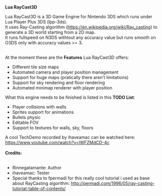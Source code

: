 <b>Lua RayCast3D</b>

Lua RayCast3D is a 3D Game Engine for Nintendo 3DS which runs under Lua Player Plus 3DS (lpp-3ds).<br>
It uses Ray-Casting algorithm (https://en.wikipedia.org/wiki/Ray_casting) to generate a 3D world starting from a 2D map.<br>
It runs fullspeed on N3DS withtout any accuracy value but runs smooth on O3DS only with accuracy values >= 3.<br><br>

At the moment these are the <b>Features</b> Lua RayCast3D offers:<br>
- Different tile size maps
- Automated camera and player position management
- Support for huge maps (pratically there aren't limitations)
- Support for sky rendering and floor rendering
- Automated minimap renderer with player position

What this engine needs to be finished is listed in this <b>TODO List</b>:<br>
- Player collisions with walls
- Sprites support for animations
- Bullets physic
- Editable FOV
- Support to textures for walls, sky, floors

A cool TechDemo recorded by ihaveamac can be watched here: https://www.youtube.com/watch?v=lWFZMdCD-4c
<br><br>
<b>Credits:</b><br><br>
- Rinnegatamante: Author
- ihaveamac: Tester
- Special thanks to fpermadi for this really cool tutorial i used as base about RayCasting algorithm: http://permadi.com/1996/05/ray-casting-tutorial-table-of-contents/



